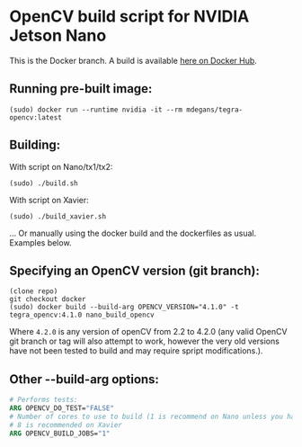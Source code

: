# OpenCV build script for NVIDIA Jetson Nano

This is the Docker branch. A build is available
[here on Docker Hub](https://hub.docker.com/r/mdegans/tegra-opencv).

## Running pre-built image:
```shell
(sudo) docker run --runtime nvidia -it --rm mdegans/tegra-opencv:latest
```

## Building:

With script on Nano/tx1/tx2:
```shell
(sudo) ./build.sh
```
With script on Xavier:
```shell
(sudo) ./build_xavier.sh
```
... Or manually using the docker build and the dockerfiles as usual. Examples below.

## Specifying an OpenCV version (git branch):
```shell
(clone repo)
git checkout docker
(sudo) docker build --build-arg OPENCV_VERSION="4.1.0" -t tegra_opencv:4.1.0 nano_build_opencv
```

Where `4.2.0` is any version of openCV from 2.2 to 4.2.0
(any valid OpenCV git branch or tag will also attempt to work, however the very old versions have not been tested to build and may require spript modifications.).


## Other --build-arg options:
```Dockerfile
# Performs tests:
ARG OPENCV_DO_TEST="FALSE"
# Number of cores to use to build (1 is recommend on Nano unless you have a swapfile mounted. More will use more memory)
# 8 is recommended on Xavier
ARG OPENCV_BUILD_JOBS="1"
```

